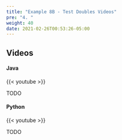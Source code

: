 ```yaml
---
title: "Example 8B - Test Doubles Videos"
pre: "4. "
weight: 40
date: 2021-02-26T00:53:26-05:00
---
```


## Videos

#### Java

{{< youtube  >}}

TODO

#### Python

{{< youtube  >}}

TODO